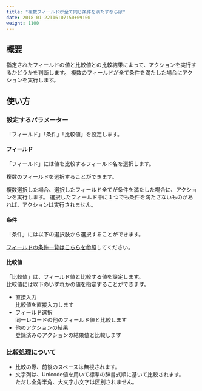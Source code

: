 ```yaml
---
title: "複数フィールドが全て同じ条件を満たすならば"
date: 2018-01-22T16:07:50+09:00
weight: 1100
---
```


## 概要

指定されたフィールドの値と比較値との比較結果によって、アクションを実行するかどうかを判断します。
複数のフィールドが全て条件を満たした場合にアクションを実行します。

## 使い方

### 設定するパラメーター
「フィールド」「条件」「比較値」を設定します。

#### フィールド
「フィールド」には値を比較するフィールド名を選択します。

複数のフィールドを選択することができます。

複数選択した場合、選択したフィールド全てが条件を満たした場合に、アクションを実行します。
選択したフィールド中に１つでも条件を満たさないものがあれば、アクションは実行されません。

#### 条件
「条件」には以下の選択肢から選択することができます。

<a href="https://support.gusuku.io/ja-JP/support/solutions/articles/36000045806" target="_blank">フィールドの条件一覧はこちらを参照</a>してください。


#### 比較値
「比較値」は、フィールド値と比較する値を設定します。  
比較値には以下のいずれかの値を指定することができます。

- 直接入力  
比較値を直接入力します
- フィールド選択  
同一レコードの他のフィールド値と比較します
- 他のアクションの結果  
登録済みのアクションの結果値と比較します

### 比較処理について
 - 比較の際、前後のスペースは無視されます。
 - 文字列は、Unicode値を用いて標準の辞書式順に基いて比較されます。  
 ただし全角半角、大文字小文字は区別されません。

